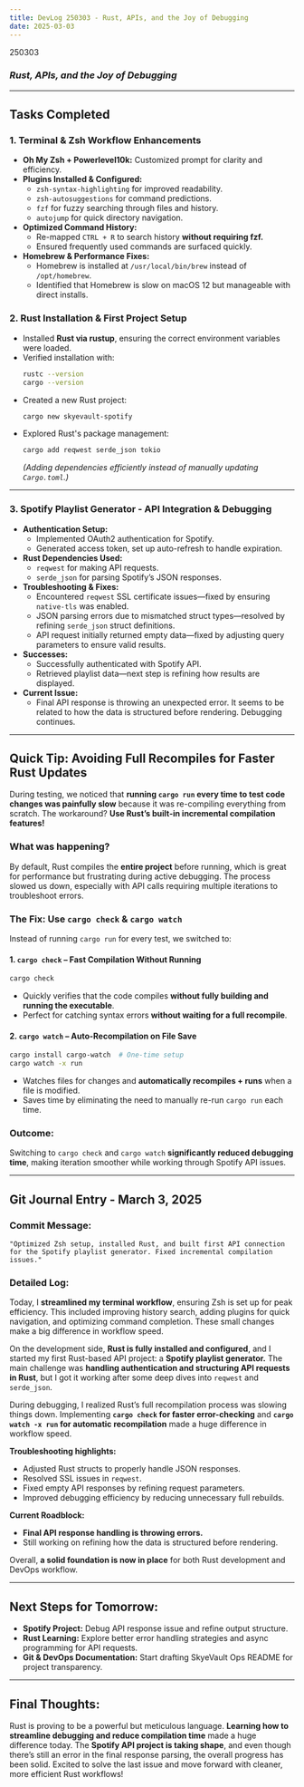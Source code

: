 ```yaml
---
title: DevLog 250303 - Rust, APIs, and the Joy of Debugging
date: 2025-03-03
---
```

250303
### *Rust, APIs, and the Joy of Debugging*  

---

## **Tasks Completed**  

### **1. Terminal & Zsh Workflow Enhancements**  
- **Oh My Zsh + Powerlevel10k:** Customized prompt for clarity and efficiency.  
- **Plugins Installed & Configured:**  
  - `zsh-syntax-highlighting` for improved readability.  
  - `zsh-autosuggestions` for command predictions.  
  - `fzf` for fuzzy searching through files and history.  
  - `autojump` for quick directory navigation.  
- **Optimized Command History:**  
  - Re-mapped `CTRL + R` to search history **without requiring fzf.**  
  - Ensured frequently used commands are surfaced quickly.  
- **Homebrew & Performance Fixes:**  
  - Homebrew is installed at `/usr/local/bin/brew` instead of `/opt/homebrew`.  
  - Identified that Homebrew is slow on macOS 12 but manageable with direct installs.  

### **2. Rust Installation & First Project Setup**  
- Installed **Rust via rustup**, ensuring the correct environment variables were loaded.  
- Verified installation with:  
  ```sh
  rustc --version  
  cargo --version  
  ```
- Created a new Rust project:  
  ```sh
  cargo new skyevault-spotify
  ```
- Explored Rust's package management:  
  ```sh
  cargo add reqwest serde_json tokio
  ```
  *(Adding dependencies efficiently instead of manually updating `Cargo.toml`.)*  

---

### **3. Spotify Playlist Generator - API Integration & Debugging**  
- **Authentication Setup:**  
  - Implemented OAuth2 authentication for Spotify.  
  - Generated access token, set up auto-refresh to handle expiration.  
- **Rust Dependencies Used:**  
  - `reqwest` for making API requests.  
  - `serde_json` for parsing Spotify’s JSON responses.  
- **Troubleshooting & Fixes:**  
  - Encountered `reqwest` SSL certificate issues—fixed by ensuring `native-tls` was enabled.  
  - JSON parsing errors due to mismatched struct types—resolved by refining `serde_json` struct definitions.  
  - API request initially returned empty data—fixed by adjusting query parameters to ensure valid results.  
- **Successes:**  
  - Successfully authenticated with Spotify API.  
  - Retrieved playlist data—next step is refining how results are displayed.  
- **Current Issue:**  
  - Final API response is throwing an unexpected error. It seems to be related to how the data is structured before rendering. Debugging continues.  

---

## **Quick Tip: Avoiding Full Recompiles for Faster Rust Updates**  
During testing, we noticed that **running `cargo run` every time to test code changes was painfully slow** because it was re-compiling everything from scratch. The workaround? **Use Rust’s built-in incremental compilation features!**  

### **What was happening?**  
By default, Rust compiles the **entire project** before running, which is great for performance but frustrating during active debugging. The process slowed us down, especially with API calls requiring multiple iterations to troubleshoot errors.  

### **The Fix: Use `cargo check` & `cargo watch`**  
Instead of running `cargo run` for every test, we switched to:  

#### **1. `cargo check` – Fast Compilation Without Running**  
```sh
cargo check
```
- Quickly verifies that the code compiles **without fully building and running the executable**.  
- Perfect for catching syntax errors **without waiting for a full recompile**.  

#### **2. `cargo watch` – Auto-Recompilation on File Save**  
```sh
cargo install cargo-watch  # One-time setup
cargo watch -x run
```
- Watches files for changes and **automatically recompiles + runs** when a file is modified.  
- Saves time by eliminating the need to manually re-run `cargo run` each time.  

### **Outcome:**  
Switching to `cargo check` and `cargo watch` **significantly reduced debugging time**, making iteration smoother while working through Spotify API issues.  

---

## **Git Journal Entry - March 3, 2025**  

### **Commit Message:**  
```
"Optimized Zsh setup, installed Rust, and built first API connection for the Spotify playlist generator. Fixed incremental compilation issues."
```

### **Detailed Log:**  
Today, I **streamlined my terminal workflow**, ensuring Zsh is set up for peak efficiency. This included improving history search, adding plugins for quick navigation, and optimizing command completion. These small changes make a big difference in workflow speed.  

On the development side, **Rust is fully installed and configured**, and I started my first Rust-based API project: a **Spotify playlist generator.** The main challenge was **handling authentication and structuring API requests in Rust**, but I got it working after some deep dives into `reqwest` and `serde_json`.  

During debugging, I realized Rust’s full recompilation process was slowing things down. Implementing **`cargo check` for faster error-checking** and **`cargo watch -x run` for automatic recompilation** made a huge difference in workflow speed.  

**Troubleshooting highlights:**  
- Adjusted Rust structs to properly handle JSON responses.  
- Resolved SSL issues in `reqwest`.  
- Fixed empty API responses by refining request parameters.  
- Improved debugging efficiency by reducing unnecessary full rebuilds.  

**Current Roadblock:**  
- **Final API response handling is throwing errors.**  
- Still working on refining how the data is structured before rendering.  

Overall, **a solid foundation is now in place** for both Rust development and DevOps workflow.  

---

## **Next Steps for Tomorrow:**  
- **Spotify Project:** Debug API response issue and refine output structure.  
- **Rust Learning:** Explore better error handling strategies and async programming for API requests.  
- **Git & DevOps Documentation:** Start drafting SkyeVault Ops README for project transparency.  

---

## **Final Thoughts:**  
Rust is proving to be a powerful but meticulous language. **Learning how to streamline debugging and reduce compilation time** made a huge difference today. The **Spotify API project is taking shape**, and even though there’s still an error in the final response parsing, the overall progress has been solid. Excited to solve the last issue and move forward with cleaner, more efficient Rust workflows!  

